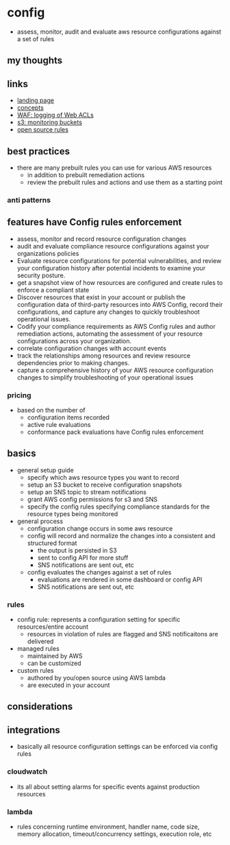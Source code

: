 # config

- assess, monitor, audit and evaluate aws resource configurations against a set of rules

## my thoughts

## links

- [landing page](https://aws.amazon.com/config/?did=ap_card&trk=ap_card)
- [concepts](https://docs.aws.amazon.com/config/latest/developerguide/config-concepts.html)
- [WAF: logging of Web ACLs](https://aws.amazon.com/blogs/security/enable-automatic-logging-of-web-acls-by-using-aws-config/)
- [s3: monitoring buckets](https://aws.amazon.com/blogs/security/how-to-use-aws-config-to-monitor-for-and-respond-to-amazon-s3-buckets-allowing-public-access/)
- [open source rules](https://aws.amazon.com/blogs/security/announcing-the-aws-config-rules-repository-a-new-community-based-source-of-custom-rules-for-aws-config/)

## best practices

- there are many prebuilt rules you can use for various AWS resources
  - in addition to prebuilt remediation actions
  - review the prebuilt rules and actions and use them as a starting point

### anti patterns

## features have Config rules enforcement

- assess, monitor and record resource configuration changes
- audit and evaluate compliance resource configurations against your organizations policies
- Evaluate resource configurations for potential vulnerabilities, and review your configuration history after potential incidents to examine your security posture.
- get a snapshot view of how resources are configured and create rules to enforce a compliant state
- Discover resources that exist in your account or publish the configuration data of third-party resources into AWS Config, record their configurations, and capture any changes to quickly troubleshoot operational issues.
- Codify your compliance requirements as AWS Config rules and author remediation actions, automating the assessment of your resource configurations across your organization.
- correlate configuration changes with account events
- track the relationships among resources and review resource dependencies prior to making changes.
- capture a comprehensive history of your AWS resource configuration changes to simplify troubleshooting of your operational issues

### pricing

- based on the number of
  - configuration items recorded
  - active rule evaluations
  - conformance pack evaluations have Config rules enforcement

## basics

- general setup guide
  - specify which aws resource types you want to record
  - setup an S3 bucket to receive configuration snapshots
  - setup an SNS topic to stream notifications
  - grant AWS config permissions for s3 and SNS
  - specify the config rules specifying compliance standards for the resource types being monitored
- general process
  - configuration change occurs in some aws resource
  - config will record and normalize the changes into a consistent and structured format
    - the output is persisted in S3
    - sent to config API for more stuff
    - SNS notifications are sent out, etc
  - config evaluates the changes against a set of rules
    - evaluations are rendered in some dashboard or config API
    - SNS notifications are sent out, etc

### rules

- config rule: represents a configuration setting for specific resources/entire account
  - resources in violation of rules are flagged and SNS notificaitons are delivered
- managed rules
  - maintained by AWS
  - can be customized
- custom rules
  - authored by you/open source using AWS lambda
  - are executed in your account

## considerations

## integrations

- basically all resource configuration settings can be enforced via config rules

### cloudwatch

- its all about setting alarms for specific events against production resources

### lambda

- rules concerning runtime environment, handler name, code size, memory allocation, timeout/concurrency settings, execution role, etc
